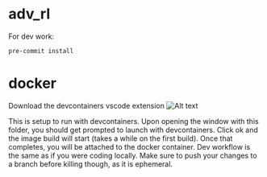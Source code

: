 # adv_rl

For dev work:

```bash
pre-commit install
```

# docker
Download the devcontainers vscode extension
![Alt text](image.png)

This is setup to run with devcontainers. Upon opening the window with this folder, you should get prompted to launch with devcontainers.
Click ok and the image build will start (takes a while on the first build). Once that completes, you will be attached to the docker container.
Dev workflow is the same as if you were coding locally. Make sure to push your changes to a branch before killing though, as it is ephemeral.
